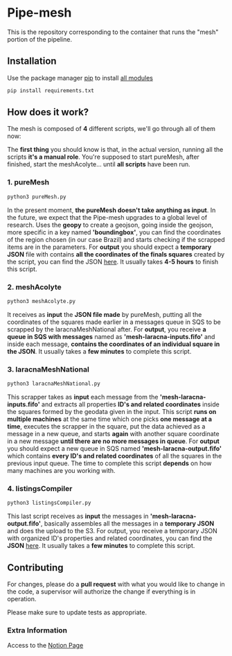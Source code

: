 # Pipe-mesh

This is the repository corresponding to the container that runs the "mesh" portion of the pipeline.

## Installation

Use the package manager [pip](https://pip.pypa.io/en/stable/) to install [all modules](https://github.com/Khanto-Tecnologia/Pipe-mesh/blob/main/requirements.txt)

```bash
pip install requirements.txt
```

## How does it work?
The mesh is composed of **4** different scripts, we'll go through all of them now:

The **first thing** you should know is that, in the actual version, running all the scripts **it's a manual role**. You're supposed to start pureMesh, after finished, start the meshAcolyte... until **all scripts** have been run.

### **1. pureMesh**

```bash
python3 pureMesh.py
```
In the present moment, **the pureMesh doesn't take anything as input**. In the future, we expect that the Pipe-mesh upgrades to a global level of research. Uses the **geopy** to create a geojson, going inside the geojson, more specific in a key named **'boundingbox'**, you can find the coordinates of the region chosen (in our case Brazil) and starts checking if the scrapped items are in the parameters.  For **output** you should expect a **temporary JSON** file with contains **all the coordinates of the finals squares** created by the script, you can find the JSON [here](https://s3.console.aws.amazon.com/s3/buckets/pipe-intermediary?region=us-west-2&tab=objects). It usually takes **4-5 hours** to finish this script.

### 2. meshAcolyte

```bash
python3 meshAcolyte.py
```
It receives as **input** the **JSON file made** by pureMesh, putting all the coordinates of the squares made earlier in a messages queue in SQS to be scrapped by the laracnaMeshNational after. For **output**, you receive **a queue in SQS with messages** named as **'mesh-laracna-inputs.fifo'** and inside each message, **contains the coordinates of an individual square in the JSON**. It usually takes a **few minutes** to complete this script.

### 3. laracnaMeshNational

```bash
python3 laracnaMeshNational.py
```
This scrapper takes as **input** each message from the **'mesh-laracna-inputs.fifo'** and extracts all properties **ID's and related coordinates** inside the squares formed by the geodata given in the input. This script **runs on multiple machines** at the same time which one picks **one message at a time**, executes the scrapper in the square, put the data achieved as a message in a new queue, and starts **again** with another square coordinate in a new message **until there are no more messages in queue**. For **output** you should expect a new queue in SQS named **'mesh-laracna-output.fifo'** which contains **every ID's and related coordinates** of all the squares in the previous input queue. The time to complete this script **depends** on how many machines are you working with.

### 4. listingsCompiler

```bash
python3 listingsCompiler.py
```
This last script receives as **input** the messages in **'mesh-laracna-output.fifo'**, basically assembles all the messages in a **temporary JSON** and does the upload to the S3. For output, you receive a temporary JSON with organized ID's properties and related coordinates, you can find the **JSON** [here](https://s3.console.aws.amazon.com/s3/buckets/pipe-listings?region=us-west-2&tab=objects). It usually takes a **few minutes** to complete this script.
## Contributing
For changes, please do a **pull request** with what you would like to change in the code, a supervisor will authorize the change if everything is in operation. 

Please make sure to update tests as appropriate.

### Extra Information

Access to the [Notion Page](https://www.notion.so/Mesh-283ae21379634af6bccb03359a61f268)
